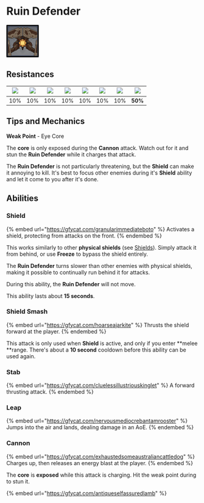 # Ruin Defender

![](../../.gitbook/assets/ruin-defender.png)

## Resistances

| ![](../../.gitbook/assets/pyro_small.png)  | ![](../../.gitbook/assets/hydro_small.png)  | ![](../../.gitbook/assets/cryo_small.png)  | ![](../../.gitbook/assets/electro_small.png)  | ![](../../.gitbook/assets/anemo_small.png)  | ![](../../.gitbook/assets/geo_small.png)  | ![](../../.gitbook/assets/dendro_small.png)  | ![](../../.gitbook/assets/physical_small.png)  |
| :----------------------------------------: | :-----------------------------------------: | :----------------------------------------: | :-------------------------------------------: | :-----------------------------------------: | :---------------------------------------: | :------------------------------------------: | :--------------------------------------------: |
|                     10%                    |                     10%                     |                     10%                    |                      10%                      |                     10%                     |                    10%                    |                      10%                     |                     **50%**                    |

## Tips and Mechanics

**Weak Point** - Eye Core

The **core** is only exposed during the **Cannon** attack. Watch out for it and stun the **Ruin Defender** while it charges that attack.

The **Ruin Defender** is not particularly threatening, but the **Shield** can make it annoying to kill. It's best to focus other enemies during it's **Shield** ability and let it come to you after it's done.

## Abilities

### Shield

{% embed url="https://gfycat.com/granularimmediateboto" %}
Activates a shield, protecting from attacks on the front.
{% endembed %}

This works similarly to other **physical shields** (see [Shields](../../mechanics/shields.md)). Simply attack it from behind, or use **Freeze** to bypass the shield entirely.

The **Ruin Defender** turns slower than other enemies with physical shields, making it possible to continually run behind it for attacks.

During this ability, the **Ruin Defender** will not move.

This ability lasts about **15 seconds**.

### Shield Smash

{% embed url="https://gfycat.com/hoarseajarkite" %}
Thrusts the shield forward at the player.
{% endembed %}

This attack is only used when **Shield** is active, and only if you enter **melee **range. There's about a **10 second** cooldown before this ability can be used again.

### Stab

{% embed url="https://gfycat.com/cluelessillustriouskinglet" %}
A forward thrusting attack.
{% endembed %}

### Leap

{% embed url="https://gfycat.com/nervousmediocrebantamrooster" %}
Jumps into the air and lands, dealing damage in an AoE.
{% endembed %}

### Cannon

{% embed url="https://gfycat.com/exhaustedsomeaustraliancattledog" %}
Charges up, then releases an energy blast at the player.
{% endembed %}

The **core** is **exposed** while this attack is charging. Hit the weak point during to stun it.

{% embed url="https://gfycat.com/antiqueselfassuredlamb" %}
